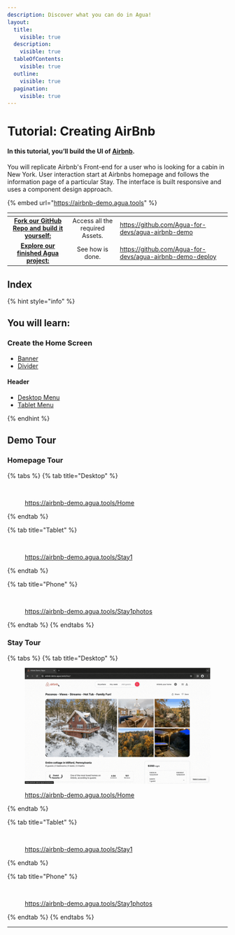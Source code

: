 ```yaml
---
description: Discover what you can do in Agua!
layout:
  title:
    visible: true
  description:
    visible: true
  tableOfContents:
    visible: true
  outline:
    visible: true
  pagination:
    visible: true
---
```


# Tutorial: Creating AirBnb

#### In this tutorial, **you’ll build the UI of**  [**Airbnb**](https://www.airbnb.com/)**.**&#x20;

You will replicate Airbnb's Front-end for a user who is looking for a cabin in New York. User interaction start at Airbnbs homepage and follows the information page of a particular Stay. The interface is built responsive and uses a component design approach.

{% embed url="https://airbnb-demo.agua.tools" %}

<table data-card-size="large" data-view="cards"><thead><tr><th align="center"></th><th align="center"></th><th data-hidden data-card-target data-type="content-ref"></th></tr></thead><tbody><tr><td align="center"><a href="https://github.com/Agua-for-devs/agua-airbnb-demo"><strong>Fork our GitHub Repo and build it yourself:</strong></a></td><td align="center">Access all the required Assets.</td><td><a href="https://github.com/Agua-for-devs/agua-airbnb-demo">https://github.com/Agua-for-devs/agua-airbnb-demo</a></td></tr><tr><td align="center"><a href="https://github.com/Agua-for-devs/agua-airbnb-demo-deploy"><strong>Explore our finished Agua project:</strong></a></td><td align="center">See how is done.</td><td><a href="https://github.com/Agua-for-devs/agua-airbnb-demo-deploy">https://github.com/Agua-for-devs/agua-airbnb-demo-deploy</a></td></tr></tbody></table>



## Index

{% hint style="info" %}
## You will learn:



### Create the Home Screen

* [Banner](home/1.-banner.md)
* [Divider](home/2.-divider.md)

#### Header

* [Desktop Menu](home/3.-header/3.1-desktop-menu.md)
* [Tablet Menu](home/3.-header/3.2-tablet-menu.md)


{% endhint %}



## Demo Tour

### Homepage Tour

{% tabs %}
{% tab title="Desktop" %}
<figure><img src="../../../.gitbook/assets/desktop_home_tour-min.gif" alt=""><figcaption><p><a href="https://airbnb-demo.agua.tools/Home">https://airbnb-demo.agua.tools/Home</a></p></figcaption></figure>
{% endtab %}

{% tab title="Tablet" %}
<figure><img src="../../../.gitbook/assets/tablet_home_tour-min.gif" alt=""><figcaption><p><a href="https://airbnb-demo.agua.tools/Stay1">https://airbnb-demo.agua.tools/Stay1</a></p></figcaption></figure>
{% endtab %}

{% tab title="Phone" %}
<figure><img src="../../../.gitbook/assets/mobile_home_tour-min.gif" alt=""><figcaption><p><a href="https://airbnb-demo.agua.tools/Stay1photos">https://airbnb-demo.agua.tools/Stay1photos</a></p></figcaption></figure>
{% endtab %}
{% endtabs %}

### Stay Tour

{% tabs %}
{% tab title="Desktop" %}
<figure><img src="../../../.gitbook/assets/desktop_stay_1_photos_tour-min.gif" alt=""><figcaption><p><a href="https://airbnb-demo.agua.tools/Home">https://airbnb-demo.agua.tools/Home</a></p></figcaption></figure>
{% endtab %}

{% tab title="Tablet" %}
<figure><img src="../../../.gitbook/assets/tablet_stay_1_tour-min.gif" alt=""><figcaption><p><a href="https://airbnb-demo.agua.tools/Stay1">https://airbnb-demo.agua.tools/Stay1</a></p></figcaption></figure>
{% endtab %}

{% tab title="Phone" %}
<figure><img src="../../../.gitbook/assets/mobile_stay_1_tour-min.gif" alt=""><figcaption><p><a href="https://airbnb-demo.agua.tools/Stay1photos">https://airbnb-demo.agua.tools/Stay1photos</a></p></figcaption></figure>
{% endtab %}
{% endtabs %}

***
